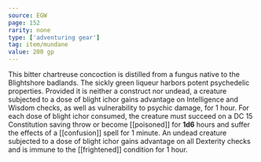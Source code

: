 ```yaml
---
source: EGW
page: 152
rarity: none
type: ['adventuring gear']
tag: item/mundane
value: 200 gp
---
```


This bitter chartreuse concoction is distilled from a fungus native to the Blightshore badlands. The sickly green liqueur harbors potent psychedelic properties. Provided it is neither a construct nor undead, a creature subjected to a dose of blight ichor gains advantage on Intelligence and Wisdom checks, as well as vulnerability to psychic damage, for 1 hour. For each dose of blight ichor consumed, the creature must succeed on a DC 15 Constitution saving throw or become [[poisoned]] for **1d6** hours and suffer the effects of a [[confusion]] spell for 1 minute. An undead creature subjected to a dose of blight ichor gains advantage on all Dexterity checks and is immune to the [[frightened]] condition for 1 hour.

